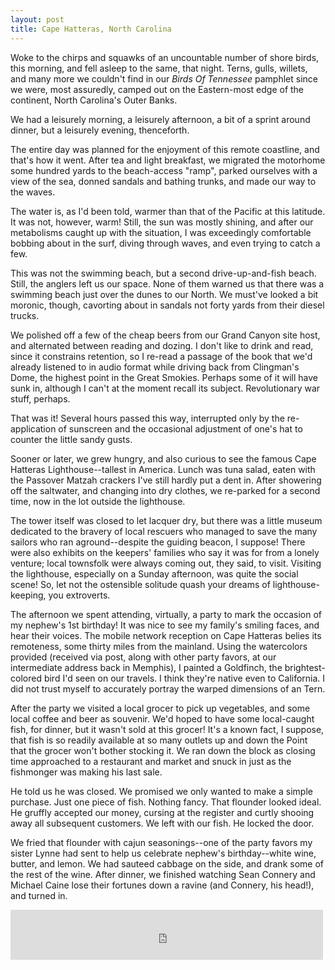 ```yaml
---
layout: post
title: Cape Hatteras, North Carolina
---
```


Woke to the chirps and squawks of an uncountable number of shore birds, this morning, and fell asleep to the same, that night. Terns, gulls, willets, and many more we couldn't find in our *Birds Of Tennessee* pamphlet since we were, most assuredly, camped out on the Eastern-most edge of the continent, North Carolina's Outer Banks.

We had a leisurely morning, a leisurely afternoon, a bit of a sprint around dinner, but a leisurely evening, thenceforth.

The entire day was planned for the enjoyment of this remote coastline, and that's how it went. After tea and light breakfast, we migrated the motorhome some hundred yards to the beach-access "ramp", parked ourselves with a view of the sea, donned sandals and bathing trunks, and made our way to the waves.

The water is, as I'd been told, warmer than that of the Pacific at this latitude. It was not, however, warm! Still, the sun was mostly shining, and after our metabolisms caught up with the situation, I was exceedingly comfortable bobbing about in the surf, diving through waves, and even trying to catch a few.

This was not the swimming beach, but a second drive-up-and-fish beach. Still, the anglers left us our space. None of them warned us that there was a swimming beach just over the dunes to our North. We must've looked a bit moronic, though, cavorting about in sandals not forty yards from their diesel trucks.

We polished off a few of the cheap beers from our Grand Canyon site host, and alternated between reading and dozing. I don't like to drink and read, since it constrains retention, so I re-read a passage of the book that we'd already listened to in audio format while driving back from Clingman's Dome, the highest point in the Great Smokies. Perhaps some of it will have sunk in, although I can't at the moment recall its subject. Revolutionary war stuff, perhaps.

That was it! Several hours passed this way, interrupted only by the re-application of sunscreen and the occasional adjustment of one's hat to counter the little sandy gusts.

Sooner or later, we grew hungry, and also curious to see the famous Cape Hatteras Lighthouse--tallest in America. Lunch was tuna salad, eaten with the Passover Matzah crackers I've still hardly put a dent in. After showering off the saltwater, and changing into dry clothes, we re-parked for a second time, now in the lot outside the lighthouse.

The tower itself was closed to let lacquer dry, but there was a little museum dedicated to the bravery of local rescuers who managed to save the many sailors who ran aground--despite the guiding beacon, I suppose! There were also exhibits on the keepers' families who say it was for from a lonely venture; local townsfolk were always coming out, they said, to visit. Visiting the lighthouse, especially on a Sunday afternoon, was quite the social scene! So, let not the ostensible solitude quash your dreams of lighthouse-keeping, you extroverts.

The afternoon we spent attending, virtually, a party to mark the occasion of my nephew's 1st birthday! It was nice to see my family's smiling faces, and hear their voices. The mobile network reception on Cape Hatteras belies its remoteness, some thirty miles from the mainland. Using the watercolors provided (received via post, along with other party favors, at our intermediate address back in Memphis), I painted a Goldfinch, the brightest-colored bird I'd seen on our travels. I think they're native even to California. I did not trust myself to accurately portray the warped dimensions of an Tern.

After the party we visited a local grocer to pick up vegetables, and some local coffee and beer as souvenir. We'd hoped to have some local-caught fish, for dinner, but it wasn't sold at this grocer! It's a known fact, I suppose, that fish is so readily available at so many outlets up and down the Point that the grocer won't bother stocking it. We ran down the block as closing time approached to a restaurant and market and snuck in just as the fishmonger was making his last sale.

He told us he was closed. We promised we only wanted to make a simple purchase. Just one piece of fish. Nothing fancy. That flounder looked ideal. He gruffly accepted our money, cursing at the register and curtly shooing away all subsequent customers. We left with our fish. He locked the door.

We fried that flounder with cajun seasonings--one of the party favors my sister Lynne had sent to help us celebrate nephew's birthday--white wine, butter, and lemon. We had sauteed cabbage on the side, and drank some of the rest of the wine. After dinner, we finished watching Sean Connery and Michael Caine lose their fortunes down a ravine (and Connery, his head!), and turned in.

<iframe src="https://open.spotify.com/embed/track/3s4SpgPUXR1mNAwpu8N2GU" width="500" height="80" frameborder="0" allowtransparency="true" allow="encrypted-media"></iframe>
